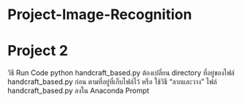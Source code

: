 # Project-Image-Recognition
# Project 2
วิธี Run Code
python handcraft_based.py
ต้องเปลี่ยน directory ที่อยู่ของไฟล์ handcraft_based.py ก่อน ตามที่อยู่ที่เก็บไฟล์ไว้
หรือ ใช้วิธี “ลากและวาง” ไฟล์ handcraft_based.py ลงใน Anaconda Prompt

